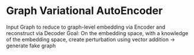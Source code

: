 # Graph Variational AutoEncoder
Input Graph to reduce to graph-level embedding via Encoder and reconstruct via Decoder
Goal: On the embedding space, with a knowledge of the embedding space, create perturbation using vector addition -> generate fake graph 
